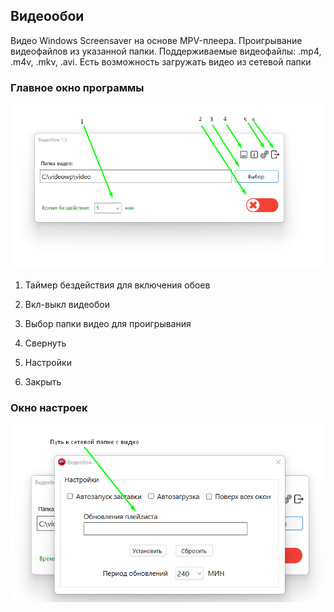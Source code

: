 ## Видеообои
Видео Windows Screensaver на основе MPV-плеера.
Проигрывание видеофайлов из указанной папки. Поддерживаемые видеофайлы: .mp4, .m4v, .mkv, .avi.
Есть возможность загружать видео из сетевой папки

### Главное окно программы
![Главное окно программы](/images/Screenshot_1.png)

1. Таймер бездействия для включения обоев

2. Вкл-выкл видеобои

3. Выбор папки видео для проигрывания

4. Свернуть

5. Настройки

6. Закрыть

### Окно настроек
![Окно настроек](/images/Screenshot_2.png)

